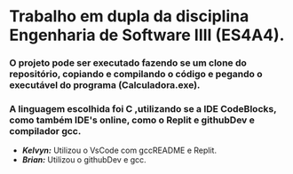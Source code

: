 # Trabalho em dupla da disciplina Engenharia de Software IIII (ES4A4).
### O projeto pode ser executado fazendo se um clone do repositório, copiando e compilando o código e pegando o executável do programa (Calculadora.exe).
### A linguagem escolhida foi C ,utilizando se a IDE CodeBlocks, como também IDE's online, como o Replit e githubDev e compilador gcc.
* **_Kelvyn:_** Utilizou o VsCode com gccREADME e Replit.
* **_Brian:_** Utilizou o githubDev e gcc.
